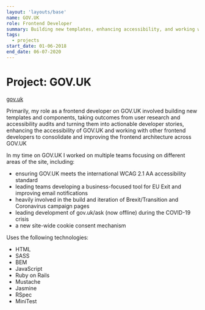 ```yaml
---
layout: 'layouts/base'
name: GOV.UK
role: Frontend Developer
summary: Building new templates, enhancing accessibility, and working with other frontend developers to consolidate and improve the frontend architecture across the UK government website.
tags:
  - projects
start_date: 01-06-2018
end_date: 06-07-2020
---
```


# Project: GOV.UK

[gov.uk](https://www.gov.uk/)

Primarily, my role as a frontend developer on GOV.UK involved building new templates and components, taking outcomes from user research and accessibility audits and turning them into actionable developer stories, enhancing the accessibility of GOV.UK and working with other frontend developers to consolidate and improving the frontend architecture across GOV.UK

In my time on GOV.UK I worked on multiple teams focusing on different areas of the site, including:

- ensuring GOV.UK meets the international WCAG 2.1 AA accessibility standard
- leading teams developing a business-focused tool for EU Exit and improving email notifications
- heavily involved in the build and iteration of Brexit/Transition and Coronavirus campaign pages
- leading development of gov.uk/ask (now offline) during the COVID-19 crisis
- a new site-wide cookie consent mechanism

Uses the following technologies:

- HTML
- SASS
- BEM
- JavaScript
- Ruby on Rails
- Mustache
- Jasmine
- RSpec
- MiniTest
